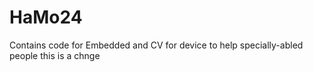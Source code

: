 # HaMo24
Contains code for Embedded and CV for device to help specially-abled people
this is a chnge